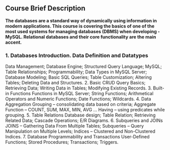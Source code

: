 ## Course Brief Description
**The databases are a standard way of dynamically using information in modern applications. This course is covering the basics of one of the most used systems for managing databases (DBMS) when developing - MySQL. Relational databases and their core functionality are the main accent.**

### 1. Databases Introduction. Data Definition and Datatypes
 Data Management;
 Database Engine;
 Structured Query Language;
 MySQL;
 Table Relationships;
 Programmability;
 Data Types in MySQL Server;
 Database Modeling;
 Basic SQL Queries;
 Table Customization;
 Altering Tables;
 Deleting Data and Structures.
2. Basic CRUD
 Query Basics;
 Retrieving Data;
 Writing Data in Tables;
 Modifying Existing Records.
3. Built-in Functions
 Functions in MySQL Server;
 String Functions;
 Arithmetical Operators and Numeric Functions;
 Date Functions;
 Wildcards.
4. Data Aggregation
 Grouping – consolidating data based on criteria;
 Aggregate Function – COUNT, SUM, MAX, MIN, AVG …
 Having – using predicates while grouping.
5. Table Relations
 Database design;
 Table Relation;
 Retrieving Related Data;
 Cascade Operations;
 E/R Diagrams.
6. Subqueries and JOINs
 JOINS – Gathering Data From Multiple Tables;
 Subqueries – Query Manipulation on Multiple Levels;
 Indices – Clustered and Non-Clustered Indices.
7. Database Programmability and Transactions
 User-Defined Functions;
 Stored Procedures;
 Transactions;
 Triggers.
